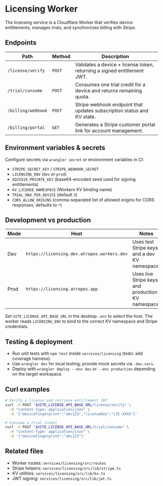# Licensing Worker

The licensing service is a Cloudflare Worker that verifies device entitlements, manages trials, and synchronizes billing with Stripe.

## Endpoints

| Path | Method | Description |
| --- | --- | --- |
| `/license/verify` | `POST` | Validates a device + license token, returning a signed entitlement JWT. |
| `/trial/consume` | `POST` | Consumes one trial credit for a device and returns remaining quota. |
| `/billing/webhook` | `POST` | Stripe webhook endpoint that updates subscription status and KV state. |
| `/billing/portal` | `GET` | Generates a Stripe customer portal link for account management. |

## Environment variables & secrets

Configure secrets via `wrangler secret` or environment variables in CI:

- `STRIPE_SECRET_KEY` / `STRIPE_WEBHOOK_SECRET`
- `LICENSING_ENV` (`dev` or `prod`)
- `ED25519_PRIVATE_KEY` (base64-encoded seed used for signing entitlements)
- `KV_LICENSE_NAMESPACE` (Workers KV binding name)
- `TRIAL_MAX_PER_DEVICE` (default `3`)
- `CORS_ALLOW_ORIGINS` (comma-separated list of allowed origins for CORS responses; defaults to `*`)

## Development vs production

| Mode | Host | Notes |
| --- | --- | --- |
| Dev | `https://licensing.dev.atropos.workers.dev` | Uses test Stripe keys and a dev KV namespace. |
| Prod | `https://licensing.atropos.app` | Uses live Stripe keys and production KV namespace. |

Set `VITE_LICENSE_API_BASE_URL` in the desktop `.env` to select the host. The worker reads `LICENSING_ENV` to bind to the correct KV namespace and Stripe credentials.

## Testing & deployment

- Run unit tests with `npm test` inside `services/licensing` (todo: add coverage harness).
- Use `wrangler dev` for local testing; provide mock secrets via `.dev.vars`.
- Deploy with `wrangler deploy --env dev` or `--env production` depending on the target workspace.

## Curl examples

```bash
# Verify a license and retrieve entitlement JWT
curl -X POST "$VITE_LICENSE_API_BASE_URL/license/verify" \
  -H "Content-Type: application/json" \
  -d '{"deviceFingerprint":"abc123","licenseKey":"LIC-XXXX"}'

# Consume a trial credit
curl -X POST "$VITE_LICENSE_API_BASE_URL/trial/consume" \
  -H "Content-Type: application/json" \
  -d '{"deviceFingerprint":"abc123"}'
```

## Related files

- Worker routes: `services/licensing/src/routes`
- Stripe helpers: `services/licensing/src/lib/stripe.ts`
- KV utilities: `services/licensing/src/lib/kv.ts`
- JWT signing: `services/licensing/src/lib/jwt.ts`
